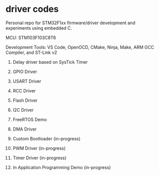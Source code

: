 # driver codes

Personal repo for STM32F1xx firmware/driver development and experiments using embedded C. 

MCU: STM103F103C8T6

Development Tools: VS Code, OpenOCD, CMake, Ninja, Make, ARM GCC Compiler, and ST-Link v2

1. Delay driver based on SysTick Timer
2. GPIO Driver
3. USART Driver
4. RCC Driver
5. Flash Driver
6. I2C Driver
7. FreeRTOS Demo
8. DMA Driver

9. Custom Bootloader (in-progress)
10. PWM Driver (in-progress)
11. Timer Driver (in-progress)
12. In Application Programming Demo (in-progress)


